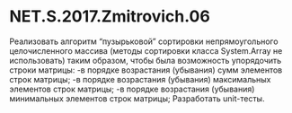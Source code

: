 # NET.S.2017.Zmitrovich.06
Реализовать алгоритм “пузырьковой” сортировки непрямоугольного целочисленного массива (методы сортировки класса System.Array не использовать) таким образом, чтобы была возможность упорядочить строки матрицы: 
-в порядке возрастания (убывания) сумм элементов строк матрицы;
-в порядке возрастания (убывания) максимальных элементов строк матрицы;
-в порядке возрастания (убывания) минимальных элементов строк матрицы;
Разработать unit-тесты.
